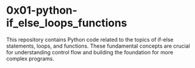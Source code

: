 # 0x01-python-if_else_loops_functions


This repository contains Python code related to the topics of if-else statements, loops, and functions.
These fundamental concepts are crucial for understanding control flow and building the foundation for more complex programs.
